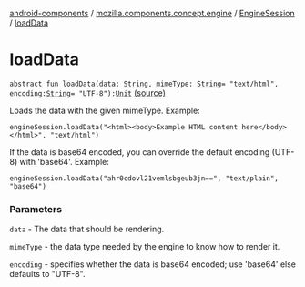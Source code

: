 [android-components](../../index.md) / [mozilla.components.concept.engine](../index.md) / [EngineSession](index.md) / [loadData](./load-data.md)

# loadData

`abstract fun loadData(data: `[`String`](https://kotlinlang.org/api/latest/jvm/stdlib/kotlin/-string/index.html)`, mimeType: `[`String`](https://kotlinlang.org/api/latest/jvm/stdlib/kotlin/-string/index.html)` = "text/html", encoding: `[`String`](https://kotlinlang.org/api/latest/jvm/stdlib/kotlin/-string/index.html)` = "UTF-8"): `[`Unit`](https://kotlinlang.org/api/latest/jvm/stdlib/kotlin/-unit/index.html) [(source)](https://github.com/mozilla-mobile/android-components/blob/master/components/concept/engine/src/main/java/mozilla/components/concept/engine/EngineSession.kt#L366)

Loads the data with the given mimeType.
Example:

```
engineSession.loadData("<html><body>Example HTML content here</body></html>", "text/html")
```

If the data is base64 encoded, you can override the default encoding (UTF-8) with 'base64'.
Example:

```
engineSession.loadData("ahr0cdovl21vemlsbgeub3jn==", "text/plain", "base64")
```

### Parameters

`data` - The data that should be rendering.

`mimeType` - the data type needed by the engine to know how to render it.

`encoding` - specifies whether the data is base64 encoded; use 'base64' else defaults to "UTF-8".
